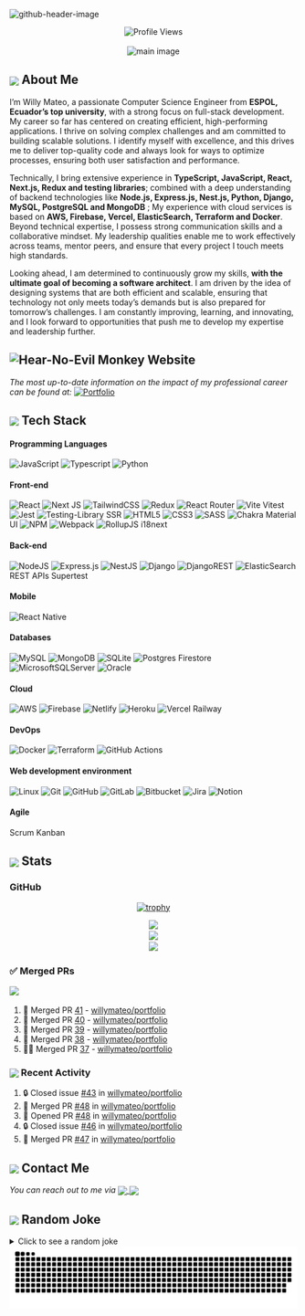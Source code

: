 ![github-header-image](https://github.com/user-attachments/assets/bcb7f63a-470b-4055-b1ff-915eecc06322)

<div align="center">
  <img src="https://komarev.com/ghpvc/?username=willymateo&color=brightgreen&style=for-the-badge" alt="Profile Views" style="height:21px;">
</div>

<br />

<div align="center">
 <img alt="main image" src="https://github.com/user-attachments/assets/4f27fa78-d9a2-4126-b732-1f0fc64c607b" />
</div>

## <img align ='center' src="https://i.giphy.com/media/v1.Y2lkPTc5MGI3NjExdjh2dDM4bDhyYzM5NmppaHJ6dG56Mmh3bTkyanFkdWRvZ3R1cGoycSZlcD12MV9pbnRlcm5hbF9naWZfYnlfaWQmY3Q9ZQ/LOnt6uqjD9OexmQJRB/giphy.gif" width="37" /> About Me

I’m Willy Mateo, a passionate Computer Science Engineer from
<strong> ESPOL, Ecuador’s top university</strong>, with a strong focus on full-stack
development. My career so far has centered on creating efficient, high-performing
applications. I thrive on solving complex challenges and am committed to building scalable
solutions. I identify myself with excellence, and this drives me to deliver top-quality code
and always look for ways to optimize processes, ensuring both user satisfaction and
performance.

Technically, I bring extensive experience in
<strong> TypeScript, JavaScript, React, Next.js, Redux and testing libraries</strong>;
combined with a deep understanding of backend technologies like
<strong>Node.js, Express.js, Nest.js, Python, Django, MySQL, PostgreSQL and MongoDB</strong>
; My experience with cloud services is based on
<strong> AWS, Firebase, Vercel, ElasticSearch, Terraform and Docker</strong>. Beyond
technical expertise, I possess strong communication skills and a collaborative mindset. My
leadership qualities enable me to work effectively across teams, mentor peers, and ensure
that every project I touch meets high standards.

Looking ahead, I am determined to continuously grow my skills,
<strong> with the ultimate goal of becoming a software architect</strong>. I am driven by
the idea of designing systems that are both efficient and scalable, ensuring that technology
not only meets today’s demands but is also prepared for tomorrow’s challenges. I am
constantly improving, learning, and innovating, and I look forward to opportunities that
push me to develop my expertise and leadership further.

## <img src="https://raw.githubusercontent.com/Tarikul-Islam-Anik/Animated-Fluent-Emojis/master/Emojis/Smilies/Hear-No-Evil%20Monkey.png" alt="Hear-No-Evil Monkey" width="29" /> Website

<p>
  <i>The most up-to-date information on the impact of my professional career can be found at: </i>

<a href="https://willymateo.vercel.app/">
    <img src="https://img.shields.io/badge/Portfolio-543DE0?style=for-the-badge&logo=About.me&logoColor=white" alt="Portfolio" style="height:22px;">
</a>
</p>

## <img align="center" src="https://github.com/ParthJohri/ParthJohri/blob/readME/icons/techstack.gif"  width="29"/> Tech Stack

#### Programming Languages

![JavaScript](https://img.shields.io/badge/javascript-%23323330.svg?style=for-the-badge&logo=javascript&logoColor=%23F7DF1E)
![Typescript](https://img.shields.io/badge/TypeScript-007ACC?style=for-the-badge&logo=typescript&logoColor=white)
![Python](https://img.shields.io/badge/python-3670A0?style=for-the-badge&logo=python&logoColor=ffdd54)

#### Front-end

![React](https://img.shields.io/badge/react-%2320232a.svg?style=for-the-badge&logo=react&logoColor=%2361DAFB)
![Next JS](https://img.shields.io/badge/Next-black?style=for-the-badge&logo=next.js&logoColor=white)
![TailwindCSS](https://img.shields.io/badge/tailwindcss-%2338B2AC.svg?style=for-the-badge&logo=tailwind-css&logoColor=white)
![Redux](https://img.shields.io/badge/redux-%23593d88.svg?style=for-the-badge&logo=redux&logoColor=white)
![React Router](https://img.shields.io/badge/React_Router-CA4245?style=for-the-badge&logo=react-router&logoColor=white)
![Vite](https://img.shields.io/badge/vite-%23646CFF.svg?style=for-the-badge&logo=vite&logoColor=white)
Vitest
![Jest](https://img.shields.io/badge/-jest-%23C21325?style=for-the-badge&logo=jest&logoColor=white)
![Testing-Library](https://img.shields.io/badge/-TestingLibrary-%23E33332?style=for-the-badge&logo=testing-library&logoColor=white)
SSR
![HTML5](https://img.shields.io/badge/html5-%23E34F26.svg?style=for-the-badge&logo=html5&logoColor=white)
![CSS3](https://img.shields.io/badge/css3-%231572B6.svg?style=for-the-badge&logo=css3&logoColor=white)
![SASS](https://img.shields.io/badge/SASS-hotpink.svg?style=for-the-badge&logo=SASS&logoColor=white)
![Chakra](https://img.shields.io/badge/chakra-%234ED1C5.svg?style=for-the-badge&logo=chakraui&logoColor=white)
Material UI
![NPM](https://img.shields.io/badge/NPM-%23CB3837.svg?style=for-the-badge&logo=npm&logoColor=white)
![Webpack](https://img.shields.io/badge/webpack-%238DD6F9.svg?style=for-the-badge&logo=webpack&logoColor=black)
![RollupJS](https://img.shields.io/badge/RollupJS-ef3335?style=for-the-badge&logo=rollup.js&logoColor=white)
i18next

#### Back-end

![NodeJS](https://img.shields.io/badge/node.js-6DA55F?style=for-the-badge&logo=node.js&logoColor=white)
![Express.js](https://img.shields.io/badge/express.js-%23404d59.svg?style=for-the-badge&logo=express&logoColor=%2361DAFB)
![NestJS](https://img.shields.io/badge/nestjs-%23E0234E.svg?style=for-the-badge&logo=nestjs&logoColor=white)
![Django](https://img.shields.io/badge/django-%23092E20.svg?style=for-the-badge&logo=django&logoColor=white)
![DjangoREST](https://img.shields.io/badge/DJANGO-REST-ff1709?style=for-the-badge&logo=django&logoColor=white&color=ff1709&labelColor=gray)
![ElasticSearch](https://img.shields.io/badge/-ElasticSearch-005571?style=for-the-badge&logo=elasticsearch)
REST APIs
Supertest

#### Mobile

![React Native](https://img.shields.io/badge/react_native-%2320232a.svg?style=for-the-badge&logo=react&logoColor=%2361DAFB)

#### Databases

![MySQL](https://img.shields.io/badge/mysql-%2300f.svg?style=for-the-badge&logo=mysql&logoColor=white)
![MongoDB](https://img.shields.io/badge/MongoDB-%234ea94b.svg?style=for-the-badge&logo=mongodb&logoColor=white)
![SQLite](https://img.shields.io/badge/sqlite-%2307405e.svg?style=for-the-badge&logo=sqlite&logoColor=white)
![Postgres](https://img.shields.io/badge/postgres-%23316192.svg?style=for-the-badge&logo=postgresql&logoColor=white)
Firestore
![MicrosoftSQLServer](https://img.shields.io/badge/Microsoft%20SQL%20Server-CC2927?style=for-the-badge&logo=microsoft%20sql%20server&logoColor=white)
![Oracle](https://img.shields.io/badge/Oracle-F80000?style=for-the-badge&logo=oracle&logoColor=white)

#### Cloud

![AWS](https://img.shields.io/badge/AWS-%23FF9900.svg?style=for-the-badge&logo=amazon-aws&logoColor=white)
![Firebase](https://img.shields.io/badge/firebase-%23039BE5.svg?style=for-the-badge&logo=firebase)
![Netlify](https://img.shields.io/badge/netlify-%23000000.svg?style=for-the-badge&logo=netlify&logoColor=#00C7B7)
![Heroku](https://img.shields.io/badge/heroku-%23430098.svg?style=for-the-badge&logo=heroku&logoColor=white)
![Vercel](https://img.shields.io/badge/vercel-%23000000.svg?style=for-the-badge&logo=vercel&logoColor=white)
Railway

#### DevOps

![Docker](https://img.shields.io/badge/docker-%230db7ed.svg?style=for-the-badge&logo=docker&logoColor=white)
![Terraform](https://img.shields.io/badge/terraform-%235835CC.svg?style=for-the-badge&logo=terraform&logoColor=white)
![GitHub Actions](https://img.shields.io/badge/github%20actions-%232671E5.svg?style=for-the-badge&logo=githubactions&logoColor=white)

#### Web development environment

![Linux](https://img.shields.io/badge/Linux-FCC624?style=for-the-badge&logo=linux&logoColor=black)
![Git](https://img.shields.io/badge/git-%23F05033.svg?style=for-the-badge&logo=git&logoColor=white)
![GitHub](https://img.shields.io/badge/github-%23121011.svg?style=for-the-badge&logo=github&logoColor=white)
![GitLab](https://img.shields.io/badge/gitlab-%23181717.svg?style=for-the-badge&logo=gitlab&logoColor=white)
![Bitbucket](https://img.shields.io/badge/bitbucket-%230047B3.svg?style=for-the-badge&logo=bitbucket&logoColor=white)
![Jira](https://img.shields.io/badge/jira-%230A0FFF.svg?style=for-the-badge&logo=jira&logoColor=white)
![Notion](https://img.shields.io/badge/Notion-%23000000.svg?style=for-the-badge&logo=notion&logoColor=white)

#### Agile

Scrum
Kanban

## <img align="center" src="https://github.com/ParthJohri/ParthJohri/blob/readME/icons/stats.gif"  width="32"/> Stats

### GitHub

  <div align="center">

[![trophy](https://github-profile-trophy.vercel.app/?username=willymateo&column=4&theme=dracula&no-bg=true&margin-w=10&margin-h=10)](https://github.com/ryo-ma/github-profile-trophy)

![](https://github-readme-streak-stats.herokuapp.com/?user=willymateo&theme=tokyonight&hide_border=false&count_private=true)<br/>
![](https://github-readme-stats.vercel.app/api/top-langs/?username=willymateo&theme=tokyonight&hide_border=false&include_all_commits=true&count_private=true&layout=compact&count_private=true)<br/>
![](https://github-readme-activity-graph.vercel.app/graph?username=willymateo&theme=tokyo-night&count_private=true)

  </div>

### ✅ Merged PRs

<!--Start Count Merged PRs-->
  <span><img src="https://img.shields.io/badge/Total_Merged_PRs-79-1877F2?style=for-the-badge"></span>
<!--Finish Count Merged PRs-->

<!--Start Merged PRs-->
1. 🥳 Merged PR [41](https://github.com/willymateo/portfolio/pull/41) - [willymateo/portfolio](https://github.com/willymateo/portfolio)
2. 🎉 Merged PR [40](https://github.com/willymateo/portfolio/pull/40) - [willymateo/portfolio](https://github.com/willymateo/portfolio)
3. 🎊 Merged PR [39](https://github.com/willymateo/portfolio/pull/39) - [willymateo/portfolio](https://github.com/willymateo/portfolio)
4. 🥂 Merged PR [38](https://github.com/willymateo/portfolio/pull/38) - [willymateo/portfolio](https://github.com/willymateo/portfolio)
5. 🙌🏼 Merged PR [37](https://github.com/willymateo/portfolio/pull/37) - [willymateo/portfolio](https://github.com/willymateo/portfolio)
<!--Finish Merged PRs-->

### <img align="center" src="https://github.com/ParthJohri/ParthJohri/blob/readME/icons/activity.gif"  width="25"/> Recent Activity

<!--START_SECTION:activity-->

1. 🔒 Closed issue [#43](https://github.com/willymateo/portfolio/issues/43) in [willymateo/portfolio](https://github.com/willymateo/portfolio)
2. 🎉 Merged PR [#48](https://github.com/willymateo/portfolio/pull/48) in [willymateo/portfolio](https://github.com/willymateo/portfolio)
3. 💪 Opened PR [#48](https://github.com/willymateo/portfolio/pull/48) in [willymateo/portfolio](https://github.com/willymateo/portfolio)
4. 🔒 Closed issue [#46](https://github.com/willymateo/portfolio/issues/46) in [willymateo/portfolio](https://github.com/willymateo/portfolio)
5. 🎉 Merged PR [#47](https://github.com/willymateo/portfolio/pull/47) in [willymateo/portfolio](https://github.com/willymateo/portfolio)
<!--END_SECTION:activity-->

## <img align="center" src="https://github.com/ParthJohri/ParthJohri/blob/readME/icons/Contact.gif"  width="37"/> Contact Me

<p>
 <i>You can reach out to me via</i>
<a href="mailto:matheoowilly@gmail.com">
     <img align="center" src="https://github.com/ParthJohri/ParthJohri/blob/readME/icons/Gmail.gif"  width="100"/>
 </a>

  <a href="https://www.linkedin.com/in/willymateo">
    <img align="center" src="https://github.com/ParthJohri/ParthJohri/blob/readME/icons/Linkedin.gif" width="70"/>
  </a>
</p>

## <img align ='center' src='https://media2.giphy.com/media/UQDSBzfyiBKvgFcSTw/giphy.gif?cid=ecf05e47p3cd513axbek3f56ti3jzizq8hincw20jauyyfyw&rid=giphy.gif' width ='37' /> Random Joke

<details>
  <summary>Click to see a random joke</summary>
  <div align="center">

![Jokes Card](https://readme-jokes.vercel.app/api?theme=halloween)

  </div>
</details>

<picture>
  <source media="(prefers-color-scheme: dark)" srcset="https://raw.githubusercontent.com/willymateo/willymateo/output/github-contribution-grid-snake-dark.svg" />
  <source media="(prefers-color-scheme: light)" srcset="https://raw.githubusercontent.com/willymateo/willymateo/output/github-contribution-grid-snake.svg" />
  <img alt="github-snake" src="https://raw.githubusercontent.com/platane/platane/output/github-contribution-grid-snake.svg" />
</picture>
